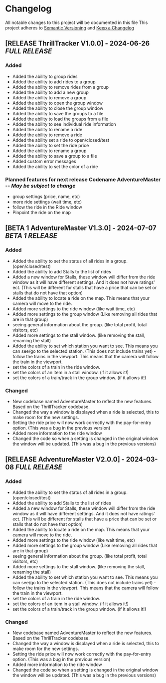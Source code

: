 # Changelog
All notable changes to this project will be documented in this file
This project adheres to [Semantic Versioning](http://semver.org/) and [Keep a Changelog](http://keepachangelog.com/)

## [RELEASE ThrillTracker V1.0.0] - 2024-06-26 ***FULL RELEASE***
### Added
- Added the ability to group rides
- Added the ability to add rides to a group
- Added the ability to remove rides from a group
- Added the ability to add a new group
- Added the ability to remove a group
- Added the ability to open the group window
- Added the ability to close the group window
- Added the ability to save the groups to a file
- Added the ability to load the groups from a file
- Added the ability to see individual ride information
- Added the ability to rename a ride
- Added the ability to remove a ride
- Added the ability set a ride to open/closed/test
- Added the ability to set the ride price
- Added the ability to rename a group
- Added the ability to save a group to a file
- Added custom error messages
- Added the ability to set the color of a ride

### Planned features for next release Codename AdventureMaster -- ***May be subject to change***
- group settings (price, name, etc)
- more ride settings (wait time, etc)
- follow the ride in the Ride window
- Pinpoint the ride on the map

## [BETA 1 AdventureMaster V1.3.0] - 2024-07-07 ***BETA 1 RELEASE***
### Added
- Added the ability to set the status of all rides in a group. (open/closed/test)
- Added the ability to add Stalls to the list of rides
- Added a new window for Stalls, these window will differ from the ride window as it will have different settings. And it does not have ratings' ect.
  (This will be different for stalls that have a price that can be set or stalls that do not have that option)
- Added the ability to locate a ride on the map. This means that your camera will move to the ride.
- Added more settings to the ride window (like wait time, etc)
- Added more settings to the group window  (Like removing all rides that are in that group)
- seeing general information about the group. (like total profit, total visitors, etc)
- Added more settings to the stall window. (like removing the stall, renaming the stall)
- Added the ability to set which station you want to see. This means you can see/go to the selected station. (This does not include trains yet)
  -follow the trains in the viewport. This means that the camera will follow the train in the viewport.
- set the colors of a train in the ride window.
- set the colors of an item in a stall window. (if it allows it!)
- set the colors of a train/track in the group window. (if it allows it!)

### Changed
- New codebase named AdventureMaster to reflect the new features. Based on the ThrillTracker codebase.
- Changed the way a window is displayed when a ride is selected, this to make room for the new settings.
- Setting the ride price will now work correctly with the pay-for-entry option. (This was a bug in the previous version)
- Added more information to the ride window
- Changed the code so when a setting is changed in the original window the window will be updated. (This was a bug in the previous versions)

## [RELEASE AdventureMaster V2.0.0] - 2024-03-08 ***FULL RELEASE***
### Added
- Added the ability to set the status of all rides in a group. (open/closed/test)
- Added the ability to add Stalls to the list of rides
- Added a new window for Stalls, these window will differ from the ride window as it will have different settings. And it does not have ratings' ect.
  (This will be different for stalls that have a price that can be set or stalls that do not have that option)
- Added the ability to locate a ride on the map. This means that your camera will move to the ride.
- Added more settings to the ride window (like wait time, etc)
- Added more settings to the group window  (Like removing all rides that are in that group)
- seeing general information about the group. (like total profit, total visitors, etc)
- Added more settings to the stall window. (like removing the stall, renaming the stall)
- Added the ability to set which station you want to see. This means you can see/go to the selected station. (This does not include trains yet)
  -follow the trains in the viewport. This means that the camera will follow the train in the viewport.
- set the colors of a train in the ride window.
- set the colors of an item in a stall window. (if it allows it!)
- set the colors of a train/track in the group window. (if it allows it!)

### Changed
- New codebase named AdventureMaster to reflect the new features. Based on the ThrillTracker codebase.
- Changed the way a window is displayed when a ride is selected, this to make room for the new settings.
- Setting the ride price will now work correctly with the pay-for-entry option. (This was a bug in the previous version)
- Added more information to the ride window
- Changed the code so when a setting is changed in the original window the window will be updated. (This was a bug in the previous versions)
